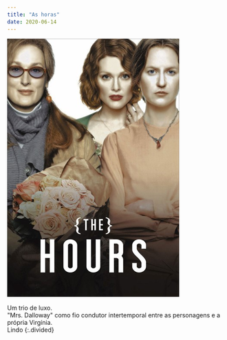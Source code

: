 ```yaml
---
title: "As horas"
date: 2020-06-14
---
```


![horas](assets/images/flm_17.jpg)

Um trio de luxo.\
"Mrs. Dalloway" como fio condutor intertemporal entre as personagens e a própria Virgínia.\
Lindo
{:.divided}